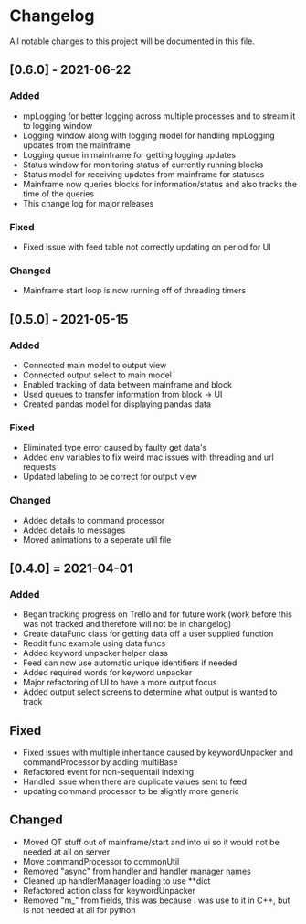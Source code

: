 # Changelog
All notable changes to this project will be documented in this file.

## [0.6.0] - 2021-06-22
### Added
- mpLogging for better logging across multiple processes and to stream it to logging window
- Logging window along with logging model for handling mpLogging updates from the mainframe
- Logging queue in mainframe for getting logging updates
- Status window for monitoring status of currently running blocks
- Status model for receiving updates from mainframe for statuses
- Mainframe now queries blocks for information/status and also tracks the time of the queries
- This change log for major releases

### Fixed
- Fixed issue with feed table not correctly updating on period for UI

### Changed
- Mainframe start loop is now running off of threading timers

## [0.5.0] - 2021-05-15
### Added
- Connected main model to output view
- Connected output select to main model
- Enabled tracking of data between mainframe and block
- Used queues to transfer information from block -> UI
- Created pandas model for displaying pandas data

### Fixed
- Eliminated type error caused by faulty get data's
- Added env variables to fix weird mac issues with threading and url requests
- Updated labeling to be correct for output view

### Changed
- Added details to command processor
- Added details to messages
- Moved animations to a seperate util file

## [0.4.0] = 2021-04-01
### Added
- Began tracking progress on Trello and for future work (work before this was not tracked and therefore will not be in changelog)
- Create dataFunc class for getting data off a user supplied function
- Reddit func example using data funcs
- Added keyword unpacker helper class
- Feed can now use automatic unique identifiers if needed
- Added required words for keyword unpacker
- Major refactoring of UI to have a more output focus
- Added output select screens to determine what output is wanted to track

## Fixed
- Fixed issues with multiple inheritance caused by keywordUnpacker and commandProcessor by adding multiBase
- Refactored event for non-sequentail indexing
- Handled issue when there are duplicate values sent to feed
- updating command processor to be slightly more generic

## Changed
- Moved QT stuff out of mainframe/start and into ui so it would not be needed at all on server
- Move commandProcessor to commonUtil
- Removed "async" from handler and handler manager names
- Cleaned up handlerManager loading to use **dict
- Refactored action class for keywordUnpacker
- Removed "m_" from fields, this was because I was use to it in C++, but is not needed at all for python
